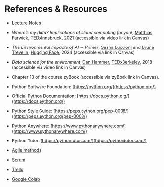 # References & Resources

- [Lecture Notes](notes/m09lecture.pdf)

- *Where’s my data? Implications of cloud computing for you!*, [Matthias Farwick](https://scholar.google.at/citations?user=RZvPZ9gAAAAJ&hl=de), [TEDxInnsbruck](https://www.ted.com/about/programs-initiatives/tedx-program), 2021 (accessible via video link in Canvas)

- *The Environmental Impacts of AI -- Primer*, [Sasha Luccioni](https://www.sashaluccioni.com/) and [Bruna Trevelin](https://huggingface.co/brunatrevelin), [Hugging Face](https://huggingface.co/), 2024 (accessible via link in Canvas)

- *Data science for the environment*, [Dan Hammer](https://en.wikipedia.org/wiki/Dan_Hammer), [TEDxBerkeley](https://www.ted.com/about/programs-initiatives/tedx-program), 2018 (accessible via video link in Canvas)

- Chapter 13 of the course zyBook (accessible via zyBook link in
  Canvas).

- Python Software Foundation: [https://python.org/](https://python.org/)
- Official Python Documentation: [https://docs.python.org/](https://docs.python.org/)
- Python Style Guide: [https://peps.python.org/pep-0008/](https://peps.python.org/pep-0008/)
- Python Anywhere: [https://www.pythonanywhere.com/](https://www.pythonanywhere.com/)
- Python Tutor: [https://pythontutor.com/](https://pythontutor.com/)

- [Agile methods](https://www.agilealliance.org/)
- [Scrum](https://www.scrum.org/)
- [Trello](https://trello.com/)
- [Google Colab](https://colab.google/)

